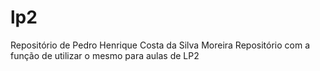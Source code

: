 # lp2
Repositório de Pedro Henrique Costa da Silva Moreira
Repositório com a função de utilizar o mesmo para aulas de LP2 
